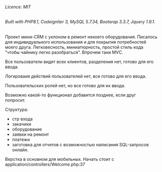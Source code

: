 ###### Licence: MIT
###### Built with PHP8.1, Codeigniter 3, MySQL 5.7.34, Bootsrap 3.3.7, Jquery 1.9.1.

Проект мини-CRM с уклоном в ремонт некоего оборудования. 
Писалось для индивидуального использования и для покрытия потребностей моего друга. Легковесность, миниатюрность, простой стиль кода "чтобы чайнику легко разобраться". Впрочем таки MVС.

Все пользователи видят всех клиентов, разделения нет, готово для его ввода.

Логироваия действий пользователей нет, все готово для его ввода.

Пользовательских ролей нет, но все готово для их ввода.

Возможно какой-то функционал добавится позднее, если друг попросит.

Структура:
- стр входа
- закачики
- оборудование
- заявки на ремонт
- платежи
- заготовка для отчетов с возможностью написания SQL-запросов онлайн.

Верстка в основном для мобильных.
Начать стоит с application/controllers/Welcome.php:37
